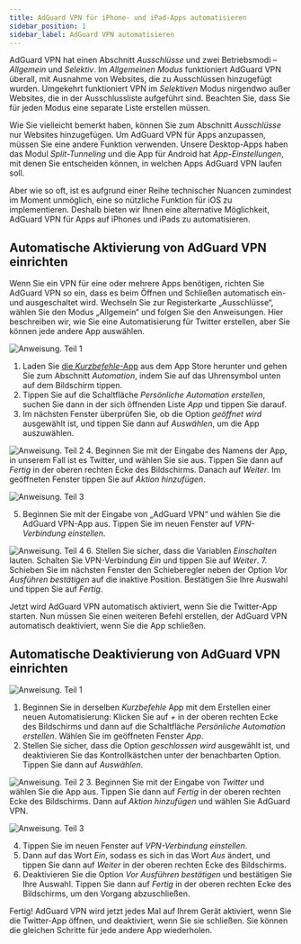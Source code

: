 ```yaml
---
title: AdGuard VPN für iPhone- und iPad-Apps automatisieren
sidebar_position: 1
sidebar_label: AdGuard VPN automatisieren
---
```


AdGuard VPN hat einen Abschnitt *Ausschlüsse* und zwei Betriebsmodi – *Allgemein* und *Selektiv*. Im *Allgemeinen Modus* funktioniert AdGuard VPN überall, mit Ausnahme von Websites, die zu Ausschlüssen hinzugefügt wurden. Umgekehrt funktioniert VPN im *Selektiven* Modus nirgendwo außer Websites, die in der Ausschlussliste aufgeführt sind. Beachten Sie, dass Sie für jeden Modus eine separate Liste erstellen müssen.

Wie Sie vielleicht bemerkt haben, können Sie zum Abschnitt *Ausschlüsse* nur Websites hinzugefügen. Um AdGuard VPN für Apps anzupassen, müssen Sie eine andere Funktion verwenden. Unsere Desktop-Apps haben das Modul *Split-Tunneling* und die App für Android hat *App-Einstellungen*,  mit denen Sie entscheiden können, in welchen Apps AdGuard VPN laufen soll.

Aber wie so oft, ist es aufgrund einer Reihe technischer Nuancen zumindest im Moment unmöglich, eine so nützliche Funktion für iOS zu implementieren. Deshalb bieten wir Ihnen eine alternative Möglichkeit, AdGuard VPN für Apps auf iPhones und iPads zu automatisieren.

## Automatische Aktivierung von AdGuard VPN einrichten

Wenn Sie ein VPN für eine oder mehrere Apps benötigen, richten Sie AdGuard VPN so ein, dass es beim Öffnen und Schließen automatisch ein- und ausgeschaltet wird. Wechseln Sie zur Registerkarte „Ausschlüsse“, wählen Sie den Modus „Allgemein“ und folgen Sie den Anweisungen. Hier beschreiben wir, wie Sie eine Automatisierung für Twitter erstellen, aber Sie können jede andere App auswählen.

![Anweisung. Teil 1](https://cdn.adguardvpn.com/public/Adguard/Blog/VPNauto/vpn_on1_en.jpg)
1. Laden Sie [die *Kurzbefehle*-App](https://apps.apple.com/us/app/shortcuts/id915249334) aus dem App Store herunter und gehen Sie zum Abschnitt *Automation*, indem Sie auf das Uhrensymbol unten auf dem Bildschirm tippen.
2. Tippen Sie auf die Schaltfläche *Persönliche Automation erstellen*, suchen Sie dann in der sich öffnenden Liste *App* und tippen Sie darauf.
3. Im nächsten Fenster überprüfen Sie, ob die Option *geöffnet wird* ausgewählt ist, und tippen Sie dann auf *Auswählen*, um die App auszuwählen.

![Anweisung. Teil 2](https://cdn.adguardvpn.com/public/Adguard/Blog/VPNauto/vpn_on2_en.jpg)
4. Beginnen Sie mit der Eingabe des Namens der App, in unserem Fall ist es Twitter, und wählen Sie sie aus. Tippen Sie dann auf *Fertig* in der oberen rechten Ecke des Bildschirms. Danach auf *Weiter*. Im geöffneten Fenster tippen Sie auf *Aktion hinzufügen*.

![Anweisung. Teil 3](https://cdn.adguardvpn.com/public/Adguard/Blog/VPNauto/vpn_on3_en.jpg)

5. Beginnen Sie mit der Eingabe von „AdGuard VPN“ und wählen Sie die AdGuard VPN-App aus. Tippen Sie im neuen Fenster auf *VPN-Verbindung einstellen*.

![Anweisung. Teil 4](https://cdn.adguardvpn.com/public/Adguard/Blog/VPNauto/vpn_on4_en.jpg)
6. Stellen Sie sicher, dass die Variablen *Einschalten* lauten. Schalten Sie VPN-Verbindung *Ein* und tippen Sie auf *Weiter*.
7. Schieben Sie im nächsten Fenster den Schieberegler neben der Option *Vor Ausführen bestätigen* auf die inaktive Position. Bestätigen Sie Ihre Auswahl und tippen Sie auf *Fertig*.

Jetzt wird AdGuard VPN automatisch aktiviert, wenn Sie die Twitter-App starten. Nun müssen Sie einen weiteren Befehl erstellen, der AdGuard VPN automatisch deaktiviert, wenn Sie die App schließen.

## Automatische Deaktivierung von AdGuard VPN einrichten

![Anweisung. Teil 1](https://cdn.adguardvpn.com/public/Adguard/Blog/VPNauto/vpn_off1_en.jpg)
1. Beginnen Sie in derselben *Kurzbefehle* App mit dem Erstellen einer neuen Automatisierung: Klicken Sie auf *+* in der oberen rechten Ecke des Bildschirms und dann auf die Schaltfläche *Persönliche Automation erstellen*. Wählen Sie im geöffneten Fenster *App*.
2. Stellen Sie sicher, dass die Option *geschlossen wird* ausgewählt ist, und deaktivieren Sie das Kontrollkästchen unter der benachbarten Option. Tippen Sie dann auf *Auswählen*.

![Anweisung. Teil 2](https://cdn.adguardvpn.com/public/Adguard/Blog/VPNauto/vpn_off2_en.jpg)
3. Beginnen Sie mit der Eingabe von *Twitter* und wählen Sie die App aus. Tippen Sie dann auf *Fertig* in der oberen rechten Ecke des Bildschirms. Dann auf *Aktion hinzufügen* und wählen Sie AdGuard VPN.

![Anweisung. Teil 3](https://cdn.adguardvpn.com/public/Adguard/Blog/VPNauto/vpn_off3_en.jpg)

4. Tippen Sie im neuen Fenster auf *VPN-Verbindung einstellen*.
5. Dann auf das Wort *Ein*, sodass es sich in das Wort *Aus* ändert, und tippen Sie dann auf *Weiter* in der oberen rechten Ecke des Bildschirms.
6. Deaktivieren Sie die Option *Vor Ausführen bestätigen* und bestätigen Sie Ihre Auswahl. Tippen Sie dann auf *Fertig* in der oberen rechten Ecke des Bildschirms, um den Vorgang abzuschließen.

Fertig! AdGuard VPN wird jetzt jedes Mal auf Ihrem Gerät aktiviert, wenn Sie die Twitter-App öffnen, und deaktiviert, wenn Sie sie schließen. Sie können die gleichen Schritte für jede andere App wiederholen. 